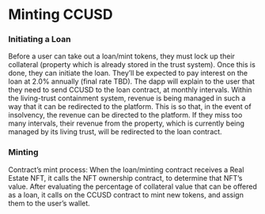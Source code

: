 # Minting CCUSD

### Initiating a Loan
Before a user can take out a loan/mint tokens, they must lock up their collateral (property which is already stored in the trust system). Once this is done, they can initiate the loan. They’ll be expected to pay interest on the loan at 2.0% annually (final rate TBD). The dapp will explain to the user that they need to send CCUSD to the loan contract, at monthly intervals.
Within the living-trust containment system, revenue is being managed in such a way that it can be redirected to the platform. This is so that, in the event of insolvency, the revenue can be directed to the platform.
If they miss too many intervals, their revenue from the property, which is currently being managed by its living trust, will be redirected to the loan contract.

### Minting
Contract’s mint process:
When the loan/minting contract receives a Real Estate NFT, it calls the NFT ownership contract, to determine that NFT’s value. After evaluating the percentage of collateral value that can be offered as a loan, it calls on the CCUSD contract to mint new tokens, and assign them to the user’s wallet.
